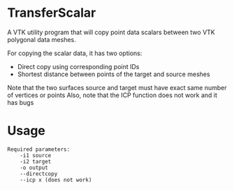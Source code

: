 # TransferScalar

A VTK utility program that will copy point data scalars between two VTK polygonal data meshes. 

For copying the scalar data, it has two options: 

- Direct copy using corresponding point IDs 
- Shortest distance between points of the target and source meshes 

Note that the two surfaces source and target must have exact same number of vertices or points
Also, note that the ICP function does not work and it has bugs 

# Usage 

```
Required parameters: 
	-i1 source 
	-i2 target 
	-o output 
	--directcopy  
	--icp x (does not work)

```
